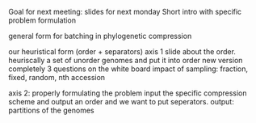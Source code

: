 Goal for next meeting: slides for next monday
Short intro with specific problem formulation

general form for batching in phylogenetic compression

our heuristical form (order + separators)
axis 1
slide about the order. heuriscally a set of unorder genomes and put it into order
new version completely
3 questions on the white board
impact of sampling: fraction, fixed, random, nth accession

axis 2:
properly formulating the problem
input 
the specific compression scheme
and output
an order and we want to put seperators.
output: partitions of the genomes